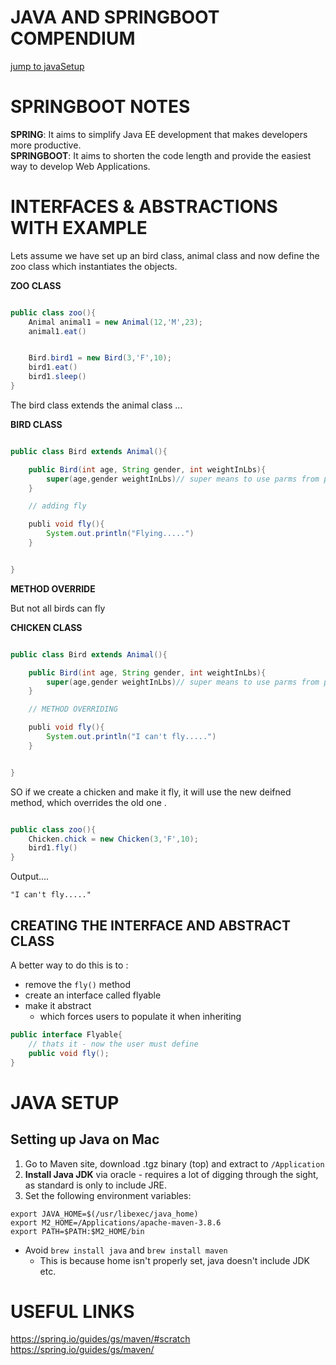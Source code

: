 # JAVA AND SPRINGBOOT COMPENDIUM  


[jump to javaSetup](#JAVA-SETUP)



  
# SPRINGBOOT NOTES 

**SPRING**: It aims to simplify Java EE development that makes developers more productive.  
**SPRINGBOOT**: It aims to shorten the code length and provide the easiest way to develop Web Applications.

  

# INTERFACES & ABSTRACTIONS WITH EXAMPLE

Lets assume we have set up an bird class, animal class and now define the zoo class which instantiates the objects. 

**ZOO CLASS**
```java

public class zoo(){
	Animal animal1 = new Animal(12,'M',23);
	animal1.eat()


	Bird.bird1 = new Bird(3,'F',10);
	bird1.eat()
	bird1.sleep()
}

```

The bird class extends the animal class ...

**BIRD CLASS**
```java

public class Bird extends Animal(){

	public Bird(int age, String gender, int weightInLbs){
		super(age,gender weightInLbs)// super means to use parms from parent class i.e. animal
	}

	// adding fly

	publi void fly(){
		System.out.println("Flying.....")
	}


}
```


**METHOD OVERRIDE**  

But not all birds can fly 


**CHICKEN CLASS**
```java

public class Bird extends Animal(){

	public Bird(int age, String gender, int weightInLbs){
		super(age,gender weightInLbs)// super means to use parms from parent class i.e. animal
	}

	// METHOD OVERRIDING

	publi void fly(){
		System.out.println("I can't fly.....")
	}


}
```  
  
SO if we create a chicken and make it fly, it will use the new deifned method, which overrides the old one . 


```java

public class zoo(){
	Chicken.chick = new Chicken(3,'F',10);
	bird1.fly()
}

```
   
Output....  

```shell
"I can't fly....."
```
  
## CREATING THE INTERFACE AND ABSTRACT CLASS   
  
A better way to do this is to :   
  
- remove the `fly()` method
- create an interface called flyable
- make it abstract
	- which forces users to populate it when inheriting

```java
public interface Flyable{
	// thats it - now the user must define
	public void fly();
}

```





# JAVA SETUP

## Setting up Java on Mac
     
1. Go to Maven site, download .tgz binary (top) and extract to `/Application`  
2. **Install Java JDK** via oracle - requires a lot of digging through the sight, as standard is only to include JRE.
3. Set the following environment variables:  
```shell
export JAVA_HOME=$(/usr/libexec/java_home)
export M2_HOME=/Applications/apache-maven-3.8.6
export PATH=$PATH:$M2_HOME/bin
```

  
- Avoid `brew install java` and `brew install maven`  
  - This is because home isn't properly set, java doesn't include JDK etc.  



# USEFUL LINKS

https://spring.io/guides/gs/maven/#scratch  
https://spring.io/guides/gs/maven/  
